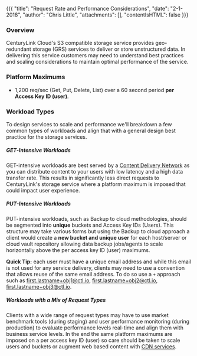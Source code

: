 {{{
  "title": "Request Rate and Performance Considerations",
  "date": "2-1-2018",
  "author": "Chris Little",
  "attachments": [],
  "contentIsHTML": false
}}}

### Overview
CenturyLink Cloud's S3 compatible storage service provides geo-redundant storage (GRS) services to deliver or store unstructured data. In delivering this service customers may need to understand best practices and scaling considerations to maintain optimal performance of the service.

### Platform Maximums
* 1,200 req/sec (Get, Put, Delete, List) over a 60 second period **per Access Key ID (user)**.

### Workload Types
To design services to scale and performance we'll breakdown a few common types of workloads and align that with a general design best practice for the storage services.

##### GET-Intensive Workloads
GET-intensive workloads are best served by a [Content Delivery Network](http://www.level3.com/en/products/content-delivery-network/) as you can distribute content to your users with low latency and a high data transfer rate. This results in significantly less direct requests to CenturyLink's storage service where a platform maximum is imposed that could impact user experience.

##### PUT-Intensive Workloads
PUT-intensive workloads, such as Backup to cloud methodologies, should be segmented into **unique** buckets and Access Key IDs (Users). This structure may take various forms but using the Backup to cloud approach a client would create a **new bucket and unique user** for each host/server or cloud vault repository allowing data backup jobs/agents to scale horizontally above the per access key ID (user) maximums.

**Quick Tip:** each user must have a unique email address and while this email is not used for any service delivery, clients may need to use a convention that allows reuse of the same email address. To do so use a ```+``` approach such as first.lastname+obj1@ctl.io, first.lastname+obj2@ctl.io, first.lastname+obj3@ctl.io.

##### Workloads with a Mix of Request Types
Clients with a wide range of request types may have to use market benchmark tools (during staging) and user performance monitoring (during production) to evaluate performance levels real-time and align them with business service levels. In the end the same platform maximums are imposed on a per access key ID (user) so care should be taken to scale users and buckets or augment web based content with [CDN services](http://www.level3.com/en/products/content-delivery-network/).
